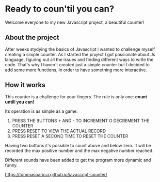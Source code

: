# Ready to coun'til you can?

Welcome everyone to my new Javascript project, a beautiful counter!

## About the project

After weeks stydying the basics of Javascript I wanted to challenge myself creating a simple counter. As I started the project I got passionate about Js language, figuring out all the issues and finding different ways to write the code. That's why I haven't created just a simple counter but I decided to add some more functions, in order to have something more interactive. 

## How it works

This counter is a challenge for your fingers. 
The rule is only one: **count untill you can!**

Its operation is as simple as a game:

1. PRESS THE BUTTONS + AND - TO INCREMENT O DECREMENT THE COUNTER
2. PRESS RESET TO VIEW THE ACTUAL RECORD 
3. PRESS RESET A SECOND TIME TO RESET THE COUNTER

Having two buttons it's possible to count above and below zero.
It will be recorded the max positive number and the max negative number reached.

Different sounds have been added to get the program more dynamic and funny.







https://tommasoaricci.github.io/javascript-counter/
